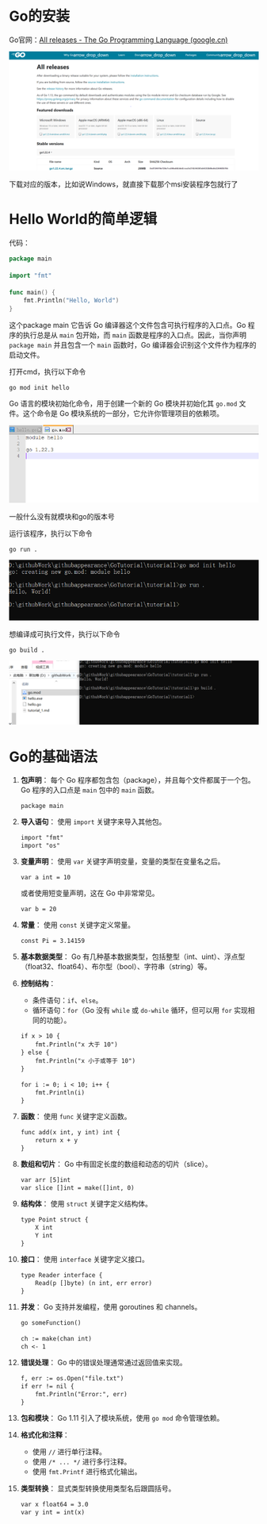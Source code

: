 # Go的安装

Go官网：[All releases - The Go Programming Language (google.cn)](https://golang.google.cn/dl/)

![image-20240610172827786](./../img/image-20240610172827786.png)

下载对应的版本，比如说Windows，就直接下载那个msi安装程序包就行了

# Hello World的简单逻辑

代码：

```go
package main

import "fmt"

func main() {
	fmt.Println("Hello, World")
}
```

这个package  main  它告诉 Go 编译器这个文件包含可执行程序的入口点。Go 程序的执行总是从 `main` 包开始，而 `main` 函数是程序的入口点。因此，当你声明 `package main` 并且包含一个 `main` 函数时，Go 编译器会识别这个文件作为程序的启动文件。

打开cmd，执行以下命令

```
go mod init hello
```

Go 语言的模块初始化命令，用于创建一个新的 Go 模块并初始化其 `go.mod` 文件。这个命令是 Go 模块系统的一部分，它允许你管理项目的依赖项。

![image-20240610173602626](./../img/image-20240610173602626.png)

一般什么没有就模块和go的版本号

运行该程序，执行以下命令 

```
go run .
```

![image-20240610173718581](./../img/image-20240610173718581.png)

想编译成可执行文件，执行以下命令

```
go build .
```

![image-20240610173831192](./../img/image-20240610173831192.png)

# Go的基础语法

1. **包声明**： 每个 Go 程序都包含包（package），并且每个文件都属于一个包。Go 程序的入口点是 `main` 包中的 `main` 函数。

   ```
   package main
   ```

2. **导入语句**： 使用 `import` 关键字来导入其他包。

   ```
   import "fmt"
   import "os"
   ```

3. **变量声明**： 使用 `var` 关键字声明变量，变量的类型在变量名之后。

   ```
   var a int = 10
   ```

   或者使用短变量声明，这在 Go 中非常常见。

   ```
   var b = 20
   ```

4. **常量**： 使用 `const` 关键字定义常量。

   ```
   const Pi = 3.14159
   ```

5. **基本数据类型**： Go 有几种基本数据类型，包括整型（int、uint）、浮点型（float32、float64）、布尔型（bool）、字符串（string）等。

6. **控制结构**：

   - 条件语句：`if`、`else`。
   - 循环语句：`for`（Go 没有 `while` 或 `do-while` 循环，但可以用 `for` 实现相同的功能）。

   ```
   if x > 10 {
       fmt.Println("x 大于 10")
   } else {
       fmt.Println("x 小于或等于 10")
   }
   
   for i := 0; i < 10; i++ {
       fmt.Println(i)
   }
   ```

7. **函数**： 使用 `func` 关键字定义函数。

   ```
   func add(x int, y int) int {
       return x + y
   }
   ```

8. **数组和切片**： Go 中有固定长度的数组和动态的切片（slice）。

   ```
   var arr [5]int
   var slice []int = make([]int, 0)
   ```

9. **结构体**： 使用 `struct` 关键字定义结构体。

   ```
   type Point struct {
       X int
       Y int
   }
   ```

10. **接口**： 使用 `interface` 关键字定义接口。

    ```
    type Reader interface {
        Read(p []byte) (n int, err error)
    }
    ```

11. **并发**： Go 支持并发编程，使用 goroutines 和 channels。

    ```
    go someFunction()
    
    ch := make(chan int)
    ch <- 1
    ```

12. **错误处理**： Go 中的错误处理通常通过返回值来实现。

    ```
    f, err := os.Open("file.txt")
    if err != nil {
        fmt.Println("Error:", err)
    }
    ```

13. **包和模块**： Go 1.11 引入了模块系统，使用 `go mod` 命令管理依赖。

14. **格式化和注释**：

    - 使用 `//` 进行单行注释。
    - 使用 `/* ... */` 进行多行注释。
    - 使用 `fmt.Printf` 进行格式化输出。

15. **类型转换**： 显式类型转换使用类型名后跟圆括号。

    ```
    var x float64 = 3.0
    var y int = int(x)
    ```
